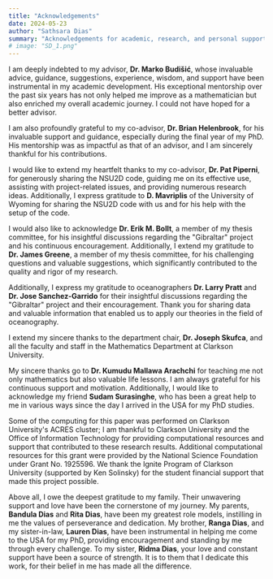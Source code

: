 ```yaml
---
title: "Acknowledgements"
date: 2024-05-23
author: "Sathsara Dias"
summary: "Acknowledgements for academic, research, and personal support."
# image: "SD_1.png"
---
```


I am deeply indebted to my advisor, **Dr. Marko Budišić**, whose invaluable advice, guidance, suggestions, experience, wisdom, and support have been instrumental in my academic development. His exceptional mentorship over the past six years has not only helped me improve as a mathematician but also enriched my overall academic journey. I could not have hoped for a better advisor.

I am also profoundly grateful to my co-advisor, **Dr. Brian Helenbrook**, for his invaluable support and guidance, especially during the final year of my PhD. His mentorship was as impactful as that of an advisor, and I am sincerely thankful for his contributions.

I would like to extend my heartfelt thanks to my co-advisor, **Dr. Pat Piperni**, for generously sharing the NSU2D code, guiding me on its effective use, assisting with project-related issues, and providing numerous research ideas. Additionally, I express gratitude to **D. Mavriplis** of the University of Wyoming for sharing the NSU2D code with us and for his help with the setup of the code.

I would also like to acknowledge **Dr. Erik M. Bollt**, a member of my thesis committee, for his insightful discussions regarding the "Gibraltar" project and his continuous encouragement. Additionally, I extend my gratitude to **Dr. James Greene**, a member of my thesis committee, for his challenging questions and valuable suggestions, which significantly contributed to the quality and rigor of my research.

Additionally, I express my gratitude to oceanographers **Dr. Larry Pratt** and **Dr. Jose Sanchez-Garrido** for their insightful discussions regarding the "Gibraltar" project and their encouragement. Thank you for sharing data and valuable information that enabled us to apply our theories in the field of oceanography.

I extend my sincere thanks to the department chair, **Dr. Joseph Skufca**, and all the faculty and staff in the Mathematics Department at Clarkson University.

My sincere thanks go to **Dr. Kumudu Mallawa Arachchi** for teaching me not only mathematics but also valuable life lessons. I am always grateful for his continuous support and motivation. Additionally, I would like to acknowledge my friend **Sudam Surasinghe**, who has been a great help to me in various ways since the day I arrived in the USA for my PhD studies.

Some of the computing for this paper was performed on Clarkson University's ACRES cluster; I am thankful to Clarkson University and the Office of Information Technology for providing computational resources and support that contributed to these research results. Additional computational resources for this grant were provided by the National Science Foundation under Grant No. 1925596. We thank the Ignite Program of Clarkson University (supported by Ken Solinsky) for the student financial support that made this project possible.

Above all, I owe the deepest gratitude to my family. Their unwavering support and love have been the cornerstone of my journey. My parents, **Bandula Dias** and **Rita Dias**, have been my greatest role models, instilling in me the values of perseverance and dedication. My brother, **Ranga Dias**, and my sister-in-law, **Lauren Dias**, have been instrumental in helping me come to the USA for my PhD, providing encouragement and standing by me through every challenge. To my sister, **Ridma Dias**, your love and constant support have been a source of strength. It is to them that I dedicate this work, for their belief in me has made all the difference.
